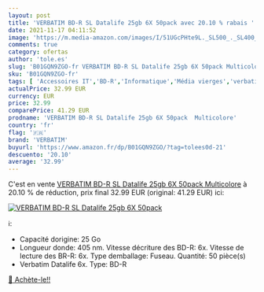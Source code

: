 ```yaml
---
layout: post
title: 'VERBATIM BD-R SL Datalife 25gb 6X 50pack avec 20.10 % rabais '
date: 2021-11-17 04:11:52
image: 'https://m.media-amazon.com/images/I/51UGcPHte9L._SL500_._SL400_.jpg'
comments: true
category: ofertas
author: 'tole.es'
slug: 'B01GQN9ZGO-fr VERBATIM BD-R SL Datalife 25gb 6X 50pack Multicolore'
sku: 'B01GQN9ZGO-fr'
tags: [ 'Accessoires IT','BD-R','Informatique','Média vierges','verbatim', ]
actualPrice: 32.99 EUR
currency: EUR
price: 32.99
comparePrice: 41.29 EUR
prodname: 'VERBATIM BD-R SL Datalife 25gb 6X 50pack  Multicolore'
country: 'fr'
flag: '🇫🇷'
brand: 'VERBATIM'
buyurl: 'https://www.amazon.fr/dp/B01GQN9ZGO/?tag=tolees0d-21'
descuento: '20.10'
average: '32.99'
---
```


C'est en vente [VERBATIM BD-R SL Datalife 25gb 6X 50pack  Multicolore](https://www.amazon.fr/dp/B01GQN9ZGO/?tag=tolees0d-21)  à  20.10 % de réduction, prix final  32.99 EUR (original: 41.29 EUR) ici:

[![VERBATIM BD-R SL Datalife 25gb 6X 50pack](https://m.media-amazon.com/images/I/51UGcPHte9L._SL500_._SL400_.jpg)](https://www.amazon.fr/dp/B01GQN9ZGO/?tag=tolees0d-21)

ℹ️:

- Capacité dorigine: 25 Go
- Longueur donde: 405 nm. Vitesse décriture des BD-R: 6x. Vitesse de lecture des BR-R: 6x. Type demballage: Fuseau. Quantité: 50 pièce(s)
- Verbatim Datalife 6x. Type: BD-R

[🛒 Achète-le!!](https://www.amazon.fr/dp/B01GQN9ZGO/?tag=tolees0d-21)
